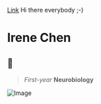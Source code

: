 [Link](https://ucsd-cse15l-w22.github.io/week/week2/#git-github-and-github-pages) Hi there everybody ;-)
# Irene Chen
## 🧠
> *First-year*
**Neurobiology**

![Image](https://images.immediate.co.uk/production/volatile/sites/23/2014/10/GettyImages-521375354-a04d423.jpg?quality=90&resize=768%2C574)

